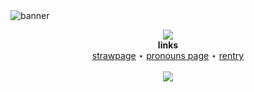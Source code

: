 
<picture>
 <img alt="banner" src="https://i.postimg.cc/tJW8TmHW/marshi-banner-test.jpg">
</picture>

<p align="center">
   <img src="https://64.media.tumblr.com/9fd58a223da5e52b91d47881cf65c269/c3f2bfed2dca505a-71/s1280x1920/8d02d53e1c85f858ce0e5168c3b2efd7fbeff53c.pnj"><br>
  <b>links</b><br>
  <a href="https://urinalshitter.straw.page/">strawpage</a> ⋆
  <a href="https://en.pronouns.page/@urinalshitter">pronouns page</a> ⋆
  <a href="https://rentry.co/urinalshitter">rentry</a>
   <br><br>
   <img src="https://64.media.tumblr.com/9fd58a223da5e52b91d47881cf65c269/c3f2bfed2dca505a-71/s1280x1920/8d02d53e1c85f858ce0e5168c3b2efd7fbeff53c.pnj"><br>
<p align="center">
